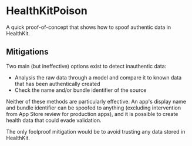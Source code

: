 #  HealthKitPoison

A quick proof-of-concept that shows how to spoof authentic data in HealthKit.

## Mitigations

Two main (but ineffective) options exist to detect inauthentic data:
- Analysis the raw data through a model and compare it to known data that has been authentically created
- Check the name and/or bundle identifier of the source

Neither of these methods are particularly effective. An app's display name and bundle identifier can be spoofed to anything (excluding intervention from App Store review for production apps), and it is possible to create health data that could evade validation. 

The only foolproof mitigation would be to avoid trusting any data stored in HealthKit.
